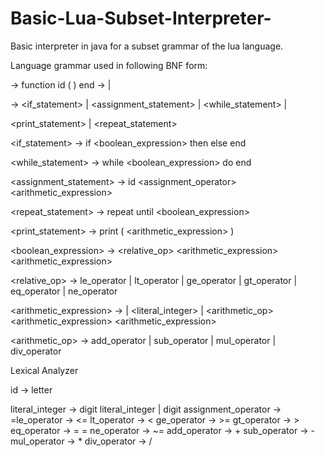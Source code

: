 # Basic-Lua-Subset-Interpreter-
Basic interpreter in java for a subset grammar of the lua language. 

Language grammar used in following BNF form:

<program> → function id ( ) <block> end
<block> → <statement> | <statement> <block>
  
<statement> → <if_statement> | <assignment_statement> | <while_statement> |
  
<print_statement> | <repeat_statement>

<if_statement> → if <boolean_expression> then <block> else <block> end
  
<while_statement> → while <boolean_expression> do <block> end
  
<assignment_statement> -> id <assignment_operator> <arithmetic_expression>

<repeat_statement> -> repeat <block> until <boolean_expression>
  
<print_statement> → print ( <arithmetic_expression> )

<boolean_expression> → <relative_op> <arithmetic_expression> <arithmetic_expression>

<relative_op> → le_operator | lt_operator | ge_operator | gt_operator | eq_operator | ne_operator

<arithmetic_expression> → <id> | <literal_integer> | <arithmetic_op> <arithmetic_expression>
<arithmetic_expression>
  
<arithmetic_op> → add_operator | sub_operator | mul_operator | div_operator

Lexical Analyzer

id → letter

literal_integer → digit literal_integer | digit 
assignment_operator → =le_operator → <= lt_operator → < ge_operator → >=
gt_operator → > eq_operator → = = ne_operator → ~= add_operator → + sub_operator → - mul_operator → * div_operator → /
